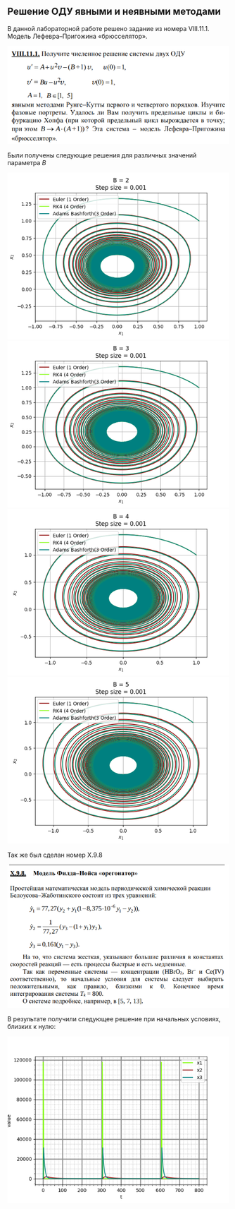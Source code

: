 ## Решение ОДУ явными и неявными методами

В данной лабораторной работе решено задание из номера VIII.11.1. Модель Лефевра–Пригожина «брюсселятор».

<div class="img-div1">
  <img src="https://github.com/EnikAs/Computational-Mathematics/blob/main/6Task/img/task1.png" alt="">
</div>

Были получены следующие решения для различных значений параметра *B*

<div class="img-div1">
  <img src="https://github.com/EnikAs/Computational-Mathematics/blob/main/6Task/img/Bval2.png" alt="">
</div>

<div class="img-div1">
  <img src="https://github.com/EnikAs/Computational-Mathematics/blob/main/6Task/img/Bval3.png" alt="">
</div>

<div class="img-div1">
  <img src="https://github.com/EnikAs/Computational-Mathematics/blob/main/6Task/img/Bval4.png" alt="">
</div>

<div class="img-div1">
  <img src="https://github.com/EnikAs/Computational-Mathematics/blob/main/6Task/img/Bval5.png" alt="">
</div>

Так же был сделан номер X.9.8 

<div class="img-div1">
  <img src="https://github.com/EnikAs/Computational-Mathematics/blob/main/6Task/img/task2.png" alt="">
</div>

В результате получили следующее решение при начальных условиях, близких к нулю:

<div class="img-div1">
  <img src="https://github.com/EnikAs/Computational-Mathematics/blob/main/6Task/img/lab2.png" alt="">
</div>